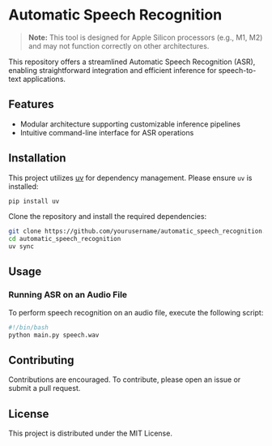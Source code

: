 # Automatic Speech Recognition

> **Note:** This tool is designed for Apple Silicon processors (e.g., M1, M2) and may not function correctly on other architectures.

This repository offers a streamlined Automatic Speech Recognition (ASR), enabling straightforward integration and efficient inference for speech-to-text applications.

## Features

- Modular architecture supporting customizable inference pipelines
- Intuitive command-line interface for ASR operations

## Installation

This project utilizes [uv](https://github.com/astral-sh/uv) for dependency management. Please ensure `uv` is installed:

```bash
pip install uv
```

Clone the repository and install the required dependencies:

```bash
git clone https://github.com/yourusername/automatic_speech_recognition.git
cd automatic_speech_recognition
uv sync
```

## Usage

### Running ASR on an Audio File

To perform speech recognition on an audio file, execute the following script:

```bash
#!/bin/bash
python main.py speech.wav
```

## Contributing

Contributions are encouraged. To contribute, please open an issue or submit a pull request.

## License

This project is distributed under the MIT License.
